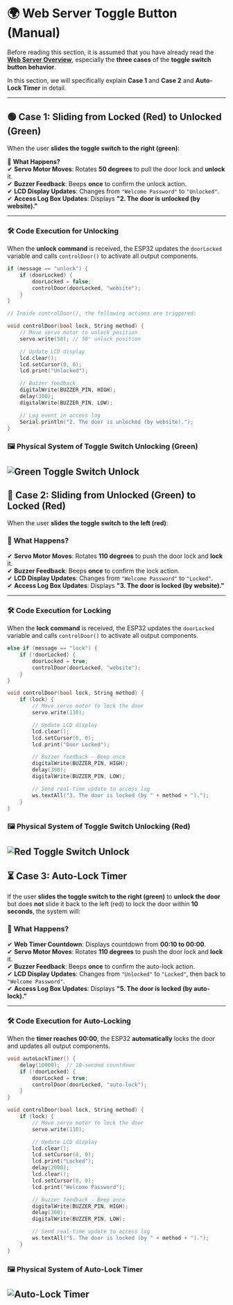 # 🌍 Web Server Toggle Button (Manual)

Before reading this section, it is assumed that you have already read the **[Web Server Overview](Web%20Server%20Overview.md)**, especially the **three cases** of the **toggle switch button behavior**. 

In this section, we will specifically explain **Case 1** and **Case 2** and **Auto-Lock Timer** in detail.

---

## 🟢 **Case 1: Sliding from Locked (Red) to Unlocked (Green)**  

When the user **slides the toggle switch to the right (green)**:  

📌 **What Happens?**  
✔ **Servo Motor Moves**: Rotates **50 degrees** to pull the door lock and **unlock** it.  
✔ **Buzzer Feedback**: Beeps **once** to confirm the unlock action.  
✔ **LCD Display Updates**: Changes from `"Welcome Password"` to `"Unlocked"`.  
✔ **Access Log Box Updates**: Displays **"2. The door is unlocked (by website)."**  

---

### 🛠 **Code Execution for Unlocking**
When the **unlock command** is received, the ESP32 updates the `doorLocked` variable and calls `controlDoor()` to activate all output components.

```cpp
if (message == "unlock") {  
    if (doorLocked) {  
        doorLocked = false;  
        controlDoor(doorLocked, "website");  
    }  
}

// Inside controlDoor(), the following actions are triggered:

void controlDoor(bool lock, String method) {
    // Move servo motor to unlock position
    servo.write(50); // 50° unlock position

    // Update LCD display
    lcd.clear();
    lcd.setCursor(0, 0);
    lcd.print("Unlocked");

    // Buzzer feedback
    digitalWrite(BUZZER_PIN, HIGH);
    delay(300);
    digitalWrite(BUZZER_PIN, LOW);

    // Log event in access log
    Serial.println("2. The door is unlocked (by website).");
}
```
### 🖼 Physical System of Toggle Switch Unlocking (Green)  
![Green Toggle Switch Unlock](https://github.com/Hotsunlok/ESP32-smart-door-system/blob/47aa88fa813dff734f4740a02ddb9a84ae1a469c/grenlockphysical.jpg)
---
## 🔴 **Case 2: Sliding from Unlocked (Green) to Locked (Red)**  

When the user **slides the toggle switch to the left (red)**:

### 🔧 **What Happens?**  
✔ **Servo Motor Moves**: Rotates **110 degrees** to push the door lock and **lock** it.  
✔ **Buzzer Feedback**: Beeps **once** to confirm the lock action.  
✔ **LCD Display Updates**: Changes from `"Welcome Password"` to `"Locked"`.  
✔ **Access Log Box Updates**: Displays **"3. The door is locked (by website)."**  

---

### 🛠 **Code Execution for Locking**  
When the **lock command** is received, the ESP32 updates the `doorLocked` variable and calls `controlDoor()` to activate all output components.  

```cpp
else if (message == "lock") {  
    if (!doorLocked) {  
        doorLocked = true;  
        controlDoor(doorLocked, "website");  
    }  
}

void controlDoor(bool lock, String method) {
    if (lock) {
        // Move servo motor to lock the door
        servo.write(110);  

        // Update LCD display
        lcd.clear();
        lcd.setCursor(0, 0);
        lcd.print("Door Locked");

        // Buzzer feedback - Beep once
        digitalWrite(BUZZER_PIN, HIGH);
        delay(300);
        digitalWrite(BUZZER_PIN, LOW);

        // Send real-time update to access log
        ws.textAll("3. The door is locked (by " + method + ").");
    }
}
```
### 🖼 Physical System of Toggle Switch Unlocking (Red)  
![Red Toggle Switch Unlock](https://github.com/Hotsunlok/ESP32-smart-door-system/blob/b9c9badf4eea30a0e114956239290f16a34299ba/redswitchphyscial.jpg)
---
## ⏳ **Case 3: Auto-Lock Timer**  

If the user **slides the toggle switch to the right (green)** to **unlock the door** but does **not** slide it back to the left (red) to lock the door within **10 seconds**, the system will:

### 🔧 **What Happens?**  
✔ **Web Timer Countdown**: Displays countdown from **00:10 to 00:00**.  
✔ **Servo Motor Moves**: Rotates **110 degrees** to push the door lock and **lock** it.  
✔ **Buzzer Feedback**: Beeps **once** to confirm the auto-lock action.  
✔ **LCD Display Updates**: Changes from `"Unlocked"` to `"Locked"`, then back to `"Welcome Password"`.  
✔ **Access Log Box Updates**: Displays **"5. The door is locked (by auto-lock)."**  

---

### 🛠 **Code Execution for Auto-Locking**  
When the **timer reaches 00:00**, the ESP32 **automatically** locks the door and updates all output components.  

```cpp
void autoLockTimer() {
    delay(10000);  // 10-second countdown
    if (!doorLocked) {  
        doorLocked = true;  
        controlDoor(doorLocked, "auto-lock");  
    }  
}

void controlDoor(bool lock, String method) {
    if (lock) {
        // Move servo motor to lock the door
        servo.write(110);  

        // Update LCD display
        lcd.clear();
        lcd.setCursor(0, 0);
        lcd.print("Locked");
        delay(2000);
        lcd.clear();
        lcd.setCursor(0, 0);
        lcd.print("Welcome Password");

        // Buzzer feedback - Beep once
        digitalWrite(BUZZER_PIN, HIGH);
        delay(300);
        digitalWrite(BUZZER_PIN, LOW);

        // Send real-time update to access log
        ws.textAll("5. The door is locked (by " + method + ").");
    }
}
```
### 🖼 Physical System of Auto-Lock Timer  
![Auto-Lock Timer](https://github.com/Hotsunlok/ESP32-smart-door-system/blob/79bafb8c9da91a1fc2283a6d08934aaeb306cb10/autophysical.jpg)
---
